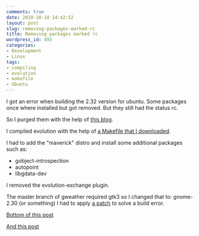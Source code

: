 ```yaml
---
comments: true
date: 2010-10-18 14:42:52
layout: post
slug: removing-packages-marked-rc
title: Removing packages marked rc
wordpress_id: 493
categories:
- Development
- Linux
tags:
- compiling
- evolution
- makefile
- Ubuntu
---
```


I got an error when building the 2.32 version for ubuntu. Some packages once where installed but got removed. But they still had the status rc.

So I purged them with the help of [this blog](http://joysofprogramming.com/remove-packages-marked-rc/).

I compiled evolution with the help of [a Makefile that I downloaded](http://mad-scientist.us/evolution.html).

I had to add the "maverick" distro and install some additional packages such as:

  * gobject-introspection
  * autopoint
  * libgdata-dev


I removed the evolution-exchange plugin.

The master branch of gweather required gtk3 so I changed that to: gnome-2.30 (or something)
I had to apply [a patch](http://www.mail-archive.com/evolution-list@gnome.org/msg15575.html) to solve a build error.

[Bottom of this post](http://www.mail-archive.com/evolution-hackers@gnome.org/msg03863.html)

[And this post](http://www.mail-archive.com/evolution-list@gnome.org/msg15575.html)
